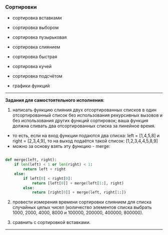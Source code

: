 ### Сортировки  

- сортировка вставками  
- сортировка выбором  
- сортировка пузырьковая  

- сортировка слиянием  
- сортировка быстрая
- сортировка кучей

- сортировка подсчётом  

- графики функций  

---  

**Задания для самостоятельного исполнения:**  

1) написать функцию слияния двух отсортированных списков в один отсортированный список без использования рекурсивных вызовов и без использования других функций сортировок; ваша функция должна сливать два отсортированных списка за линейное время.

- то есть, если на вход функции подаются два списка: left = [1,4,5,8] и right = [2,3,4,9], то на выход подаётся такой список: [1,2,3,4,4,5,8,9]
- можно за основу взять эту функцию - merge:

```py

def merge(left, right):
    if len(left) < 1 or len(right) < 1:
        return left + right
    else:
        if left[0] < right[0]:
            return [left[0]] + merge(left[1:], right)
        else:
            return [right[0]] + merge(left, right[1:])
```

2) провести измерения времени сортировки слиянием для списка случайных целых чисел (количество элементов списка выбрать 1000, 2000, 4000, 8000 и 100000, 200000, 400000, 800000). 

3) сравнить с сортировкой вставками.  

---
